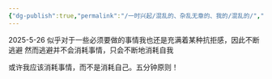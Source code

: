 ```yaml
---
{"dg-publish":true,"permalink":"/一时兴起/混乱的、杂乱无章的、我的/混乱的/","dgPassFrontmatter":true,"created":"2025-05-26T23:26:38.551+08:00","updated":"2025-05-26T23:29:29.210+08:00"}
---
```


2025-5-26
似乎对于一些必须要做的事情我也还是充满着某种抗拒感，因此不断逃避
然而逃避并不会消耗事情，只会不断地消耗自我

或许我应该消耗事情，而不是消耗自己。五分钟原则！